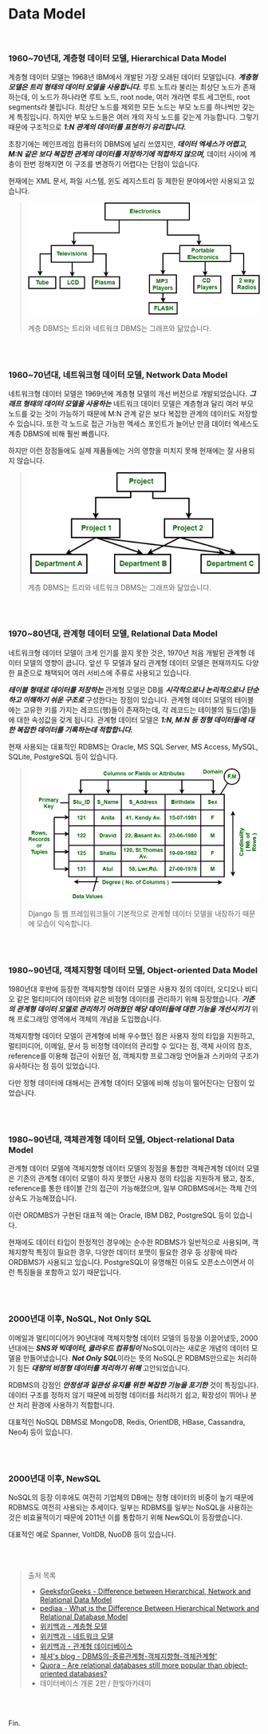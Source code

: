 # Data Model

<br>

### 1960~70년대, 계층형 데이터 모델, Hierarchical Data Model

계층형 데이터 모델는 1968년 IBM에서 개발된 가장 오래된 데이터 모델입니다. ***계층형 모델은 트리 형태의 데이터 모델을 사용합니다.*** 루트 노트라 불리는 최상단 노드가 존재하는데, 이 노드가 하나라면 루트 노드, root node, 여러 개라면 루트 세그먼트, root segments라 불립니다. 최상단 노드를 제외한 모든 노드는 부모 노드를 하나씩만 갖는 게 특징입니다. 하지만 부모 노드들은 여러 개의 자식 노드를 갖는게 가능합니다. 그렇기 때문에 구조적으로 ***1:N 관계의 데이터를 표현하기 유리합니다.***

초창기에는 메인프레임 컴퓨터의 DBMS에 널리 쓰였지만, ***데이터 엑세스가 어렵고, M:N 같은 보다 복잡한 관계의 데이터를 저장하기에 적합하지 않으며,*** 데이터 사이에 계층이 한번 정해지면 이 구조를 변경하기 어렵다는 단점이 있습니다.

현재에는 XML 문서, 파일 시스템, 윈도 레지스트리 등 제한된 분야에서만 사용되고 있습니다.

> ![img](hogeun.assets/hierarchical.png)
>
> 계층 DBMS는 트리와 네트워크 DBMS는 그래프와 닮았습니다.

<br><br>

### 1960~70년대, 네트워크형 데이터 모델, Network Data Model

네트워크형 데이터 모델은 1969년에 계층형 모델의 개선 버전으로 개발되었습니다. ***그래프 형태의 데이터 모델을 사용하는*** 네트워크 데이터 모델은 계층형과 달리 여러 부모 노드를 갖는 것이 가능하기 때문에 M:N 관계 같은 보다 복잡한 관계의 데이터도 저장할 수 있습니다. 또한 각 노드로 접근 가능한 엑세스 포인트가 늘어난 만큼 데이터 엑세스도 계층 DBMS에 비해 훨씬 빠릅니다.

하지만 이런 장점들에도 실제 제품들에는 거의 영향을 미치지 못해 현재에는 잘 사용되지 않습니다.

> ![img](hogeun.assets/network.png)
>
> 계층 DBMS는 트리와 네트워크 DBMS는 그래프와 닮았습니다.

<br><br>

### 1970~80년대, 관계형 데이터 모델, Relational Data Model

네트워크형 데이터 모델이 크게 인기를 끌지 못한 것은, 1970년 처음 개발된 관계형 데이터 모델의 영향이 큽니다. 앞선 두 모델과 달리 관계형 데이터 모델은 현재까지도 다양한 표준으로 채택되어 여러 서비스에 주류로 사용되고 있습니다.

***테이블 형태로 데이터를 저장하는*** 관계형 모델은 DB를 ***시각적으로나 논리적으로나 단순하고 이해하기 쉬운 구조로*** 구성한다는 장점이 있습니다. 관계형 데이터 모델의 테이블에는 고유한 키를 가지는 레코드(행)들이 존재하는데, 각 레코드는 테이블의 필드(열)들에 대한 속성값을 갖게 됩니다. 관계형 데이터 모델은 ***1:N, M:N 등 정형 데이터들에 대한 복잡한 데이터를 기록하는데 적합합니다.***

현재 사용되는 대표적인 RDBMS는 Oracle, MS SQL Server, MS Access, MySQL, SQLite, PostgreSQL 등이 있습니다.

> ![img](hogeun.assets/relational.png)
>
> Django 등 웹 프레임워크들이 기본적으로 관계형 데이터 모델을 내장하기 때문에 모습이 익숙합니다.

<br><br>

### 1980~90년대, 객체지향형 데이터 모델, Object-oriented Data Model

1980년대 후반에 등장한 객체지향형 데이터 모델은 사용자 정의 데이터, 오디오나 비디오 같은 멀티미디어 데이터와 같은 비정형 데이터를 관리하기 위해 등장했습니다. ***기존의 관계형 데이터 모델로 관리하기 어려웠던 해당 데이터들에 대한 기능을 개선시키기*** 위해 프로그래밍 영역에서 객체의 개념을 도입했습니다.

객체지향형 데이터 모델이 관계형에 비해 우수했던 점은 사용자 정의 타입을 지원하고, 멀티미디어, 이메일, 문서 등 비정형 데이터의 관리할 수 있다는 점, 객체 사이의 참조, reference를 이용해 접근이 쉬웠던 점, 객체지향 프로그래밍 언어들과 스키마의 구조가 유사하다는 점 등이 있었습니다.

다만 정형 데이터에 대해서는 관계형 데이터 모델에 비해 성능이 떨어진다는 단점이 있었습니다.

<br><br>

### 1980~90년대, 객체관계형 데이터 모델, Object-relational Data Model

관계형 데이터 모델에 객체지향형 데이터 모델의 장점을 통합한 객체관계형 데이터 모델은 기존의 관계형 데이터 모델이 하지 못했던 사용자 정의 타입을 지원하게 됐고, 참조, reference를 통한 테이블 간의 접근이 가능해졌으며, 일부 ORDBMS에서는 객체 간의 상속도 가능해졌습니다.

이런 ORDMBS가 구현된 대표적 예는 Oracle, IBM DB2, PostgreSQL 등이 있습니다.

현재에도 데이터 타입이 한정적인 경우에는 순수한 RDBMS가 일반적으로 사용되며, 객체지향적 특징이 필요한 경우, 다양한 데이터 포맷이 필요한 경우 등 상황에 따라 ORDBMS가 사용되고 있습니다. PostgreSQL이 유명해진 이유도 오픈소스이면서 이런 특징들을 포함하고 있기 때문입니다.

<br><br>

### 2000년대 이후, NoSQL, Not Only SQL

이메일과 멀티미디어가 90년대에 객체지향형 데이터 모델의 등장을 이끌어냈듯, 2000년대에는 ***SNS와 빅데이터, 클라우드 컴퓨팅이*** NoSQL이라는 새로운 개념의 데이터 모델을 만들어냈습니다. ***Not Only SQL***이라는 뜻의 NoSQL은 RDBMS만으로는 처리하기 힘든 ***대량의 비정형 데이터를 처리하기 위해*** 고안되었습니다.

RDBMS의 강점인 ***안정성과 일관성 유지를 위한 복잡한 기능을 포기한*** 것이 특징입니다. 데이터 구조를 정하지 않기 때문에 비정형 데이터를 처리하기 쉽고, 확장성이 뛰어나 분산 처리 환경에 사용하기 적합합니다.

대표적인 NoSQL DBMS로 MongoDB, Redis, OrientDB, HBase, Cassandra, Neo4j 등이 있습니다.

<br><br>

### 2000년대 이후, NewSQL

NoSQL의 등장 이후에도 여전히 기업체의 DB에는 정형 데이터의 비중이 높기 때문에 RDBMS도 여전히 사용되는 추세이다. 일부는 RDBMS를 일부는 NoSQL을 사용하는 것은 비효율적이기 때문에 2011년 이를 통합하기 위해 NewSQL이 등장했습니다.

대표적인 예로 Spanner, VoltDB, NuoDB 등이 있습니다.

<br><br>

> 출처 목록
>
> * [GeeksforGeeks - Difference between Hierarchical, Network and Relational Data Model](https://www.geeksforgeeks.org/difference-between-hierarchical-network-and-relational-data-model/)
> * [pediaa - What is the Difference Between Hierarchical Network and Relational Database Model](https://pediaa.com/what-is-the-difference-between-hierarchical-network-and-relational-database-model/#:~:text=The%20main%20difference%20between%20hierarchical,the%20structure%20of%20the%20databases.)
> * [위키백과 - 계층형 모델](https://ko.wikipedia.org/wiki/%EA%B3%84%EC%B8%B5%ED%98%95_%EB%AA%A8%EB%8D%B8)
> * [위키백과 - 네트워크 모델](https://ko.wikipedia.org/wiki/%EB%84%A4%ED%8A%B8%EC%9B%8C%ED%81%AC_%EB%AA%A8%EB%8D%B8)
> * [위키백과 - 관계형 데이터베이스](https://ko.wikipedia.org/wiki/%EA%B4%80%EA%B3%84%ED%98%95_%EB%8D%B0%EC%9D%B4%ED%84%B0%EB%B2%A0%EC%9D%B4%EC%8A%A4#:~:text=%EA%B4%80%EA%B3%84%ED%98%95%20%EB%8D%B0%EC%9D%B4%ED%84%B0%EB%B2%A0%EC%9D%B4%EC%8A%A4(%E9%97%9C%E4%BF%82%E5%BD%A2%20Database,1970%EB%85%84%20%EC%97%90%EB%93%9C%EA%B1%B0%20F.))
> * [체셔's blog - DBMS의-종류관계형-객체지향형-객체관계형'](https://chessire.tistory.com/entry/DBMS%EC%9D%98-%EC%A2%85%EB%A5%98%EA%B4%80%EA%B3%84%ED%98%95-%EA%B0%9D%EC%B2%B4%EC%A7%80%ED%96%A5%ED%98%95-%EA%B0%9D%EC%B2%B4%EA%B4%80%EA%B3%84%ED%98%95)
> * [Quora - Are relational databases still more popular than object-oriented databases?](https://www.quora.com/Are-relational-databases-still-more-popular-than-object-oriented-databases)
> * 데이터베이스 개론 2판 / 한빛아카데미

<br><br>

Fin.
